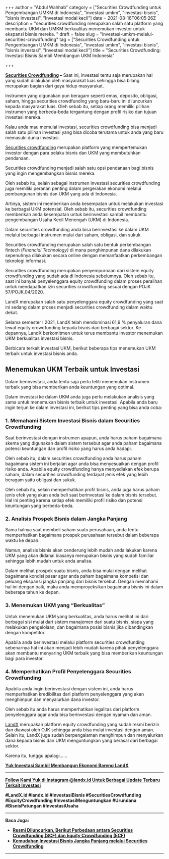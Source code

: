 +++
author = "Abdul Wahhab"
category = ["Securities Crowdfunding untuk Pengembangan UMKM di Indonesia", "investasi umkm", "investasi bisnis", "bisnis investasi", "Investasi modal kecil"]
date = 2021-08-16T06:05:26Z
description = "securities crowdfunding merupakan salah satu platform yang membantu UKM dan UMKM berkualitas menemukan investor untuk ekspansi bisnis mereka. "
draft = false
slug = "investasi-umkm-melalui-securities-crowdfunding"
tag = ["Securities Crowdfunding untuk Pengembangan UMKM di Indonesia", "investasi umkm", "investasi bisnis", "bisnis investasi", "Investasi modal kecil"]
title = "Securities Crowdfunding: Investasi Bisnis Sambil Membangun UKM Indonesia"

+++


**[Securities Crowdfunding](https://landx.id/) –** Saat ini, investasi tentu saja merupakan hal yang sudah dilakukan oleh masyarakat luas sehingga bisa bilang merupakan bagian dari gaya hidup masyarakat.

Instrumen yang digunakan pun beragam seperti emas, deposito, obligasi, saham, hingga securities crowdfunding yang baru-baru ini diluncurkan kepada masyarakat luas. Oleh sebab itu, setiap orang memiliki pilihan instrumen yang berbeda-beda tergantung dengan profil risiko dan tujuan investasi mereka.

Kalau anda mau memulai investasi, securities crowdfunding bisa menjadi salah satu pilihan investasi yang bisa dicoba terutama untuk anda yang baru memasuki dunia investasi.

[Securities crowdfunding](https://landx.id/) merupakan platform yang mempertemukan investor dengan para pelaku bisnis dan UKM yang membutuhkan pendanaan.

Securities crowdfunding menjadi salah satu opsi pendanaan bagi bisnis yang ingin mengembangkan bisnis mereka.

Oleh sebab itu, selain sebagai instrumen investasi securities crowdfunding juga memiliki peranan penting dalam pergerakan ekonomi melalui pembangunan bisnis dan UKM yang ada di Indonesia.

Artinya, sistem ini memberikan anda kesempatan untuk melakukan investasi ke berbagai UKM potensial. Oleh sebab itu, securities crowdfunding memberikan anda kesempatan untuk berinvestasi sambil membantu pengembangan  Usaha Kecil Menengah (UKM) di Indonesia.

Dalam securities crowdfunding anda bisa berinvestasi ke dalam UKM melalui berbagai instrumen mulai dari saham, obligasi, dan sukuk.

Securities crowdfunding merupakan salah satu bentuk perkembangan fintech (_Financial Technology)_ di mana penghimpunan dana dilakukan sepenuhnya dilakukan secara online dengan memanfaatkan perkembangan teknologi informasi.

Securities crowdfunding merupakan penyempurnaan dari sistem equity crowdfunding yang sudah ada di Indonesia sebelumnya. Oleh sebab itu, saat ini banyak penyelenggara equity crowdfunding dalam proses peralihan untuk mendapatkan izin securities crowdfunding sesuai dengan POJK 57/POJK.04/2020.

LandX merupakan salah satu penyelenggara equity crowdfunding yang saat ini sedang dalam proses menjadi securities crowdfunding dalam waktu dekat.

Selama semester I 2021, LandX telah mendominasi 61,9 % penyaluran dana lewat equity crowdfunding kepada bisnis dari berbagai sektor. Ke depannya, LandX berkomitmen untuk terus membantu investor menemukan UKM berkualitas investasi bisnis.

Berbicara terkait investasi UKM, berikut beberapa tips menemukan UKM terbaik untuk investasi bisnis anda.

## Menemukan UKM Terbaik untuk Investasi

Dalam berinvestasi, anda tentu saja perlu teliti menemukan instrumen terbaik yang bisa memberikan anda keuntungan yang optimal.

Dalam investasi ke dalam UKM anda juga perlu melakukan analisis yang sama untuk menemukan bisnis terbaik untuk investasi. Apabila anda baru ingin terjun ke dalam investasi ini, berikut tips penting yang bisa anda coba:

### 1. Memahami Sistem Investasi Bisnis dalam Securities Crowdfunding

Saat berinvestasi dengan instrumen apapun, anda harus paham bagaimana skema yang digunakan dalam sistem tersebut agar anda paham bagaimana potensi keuntungan dan profil risiko yang harus anda hadapi.

Oleh sebab itu, dalam securities crowdfunding anda harus paham bagaimana sistem ini berjalan agar anda bisa menyesuaikan dengan profil risiko anda. Apabila equity crowdfunding hanya menyediakan efek berupa saham, dalam securities crowdfunding terdapat jenis efek yang lebih beragam yaitu obligasi dan sukuk.

Oleh sebab itu, selain memperhatikan profil bisnis, anda juga harus paham jenis efek yang akan anda beli saat berinvestasi ke dalam bisnis tersebut. Hal ini penting karena setiap efek memiliki profil risiko dan potensi keuntungan yang berbeda-beda.

### 2. Analisis Prospek Bisnis dalam Jangka Panjang

Sama halnya saat membeli saham suatu perusahaan, anda tentu memperhatikan bagaimana prospek perusahaan tersebut dalam beberapa waktu ke depan.

Namun, analisis bisnis akan cenderung lebih mudah anda lakukan karena UKM yang akan didanai biasanya merupakan  bisnis yang sudah familiar sehingga lebih mudah untuk anda analisa.

Dalam melihat prospek suatu bisnis, anda bisa mulai dengan melihat bagaimana kondisi pasar agar anda paham bagaimana kompetisi dan peluang ekspansi jangka panjang dari bisnis tersebut. Dengan memahami hal ini dengan baik, maka anda memproyeksikan bagaimana bisnis ini dalam beberapa tahun ke depan.

### 3. Menemukan UKM yang “Berkualitas”

Untuk menemukan UKM yang berkualitas, anda harus melihat ini dari berbagai sisi mulai dari sistem manajemen dari suatu bisnis, siapa yang melakukan pengelolaan, dan bagaimana posisi bisnis jika dibandingkan dengan kompetitor.

Apabila anda berinvestasi melalui platform securities crowdfunding sebenarnya hal ini akan menjadi lebih mudah karena pihak penyelenggara akan membantu menyaring UKM terbaik yang bisa memberikan keuntungan bagi para investor.

### 4. Memperhatikan Profil Penyelenggara Securities Crowdfunding

Apabila anda ingin berinvestasi dengan sistem ini, anda harus memperhatikan kredibilitas dari platform penyelenggara yang akan menghimpun dan menyalurkan dana investor.

Oleh sebab itu anda harus memperhatikan legalitas dari platform penyelenggara agar anda bisa berinvestasi dengan nyaman dan aman.

[LandX](https://landx.id/) merupakan platform equity crowdfunding yang sudah resmi berizin dan diawasi oleh OJK sehingga anda bisa mulai investasi dengan aman. Selain itu, LandX juga sudah berpengalaman menghimpun dan menyalurkan dana kepada bisnis dan UKM menguntungkan yang berasal dari berbagai sektor.

Karena itu, tunggu apalagi…...

**[Yuk Investasi Sambil Membangun Ekonomi Bareng LandX](https://landx.id/project/index.html)**

---

[**Follow Kami Yuk di Instagram @landx.id Untuk Berbagai Update Terbaru Terkait Investasi**](https://www.instagram.com/landx.id/?utm_medium=copy_link)

**‌#LandX.id    #landx.id    #InvestasiBisnis    #SecuritiesCrowdfunding #EquityCrowdfunding    #InvestasiMenguntungkan    #Urundana    #BisnisPatungan    #InvestasiUsaha**

---

**Baca Juga:**

* [**Resmi Diluncurkan, Berikut Perbedaan antara Securities Crowdfunding (SCF) dan Equity Crowdfunding (ECF)**](https://landx.id/blog/kenali-berbagai-istilah-dalam-securities-crowdfunding-agar-investasi-anda-menjadi-semakin-mudah/)
* [**Kemudahan Investasi Bisnis Jangka Panjang melalui Securities Crowdfunding**](https://landx.id/blog/securities-crowdfunding/)

---



